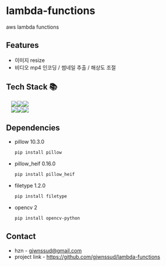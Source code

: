 # lambda-functions
aws lambda functions

## Features
- 이미지 resize
- 비디오 mp4 인코딩 / 썸네일 추출 / 해상도 조절

## Tech Stack 📚
<div style="margin-left: 1em">
    <img src="https://img.shields.io/badge/language-121011?style=for-the-badge"><img src="https://img.shields.io/badge/python-3776AB?style=for-the-badge&logo=python&logoColor=white"><img src="https://img.shields.io/badge/3.12-515151?style=for-the-badge">
</div>
<div style="margin-left: 1em">
    <img src="https://img.shields.io/badge/public_cloud-121011?style=for-the-badge"><img src="https://img.shields.io/badge/aws_lambda-FF9900?style=for-the-badge&logo=aws-lambda&logoColor=white"><img src="https://img.shields.io/badge/amazon_s3-569A31?style=for-the-badge&logo=amazon-s3&logoColor=white">
</div>

## Dependencies
- pillow 10.3.0
    ```bash
    pip install pillow
    ```
- pillow_heif 0.16.0
    ```bash
    pip install pillow_heif
    ```
- filetype 1.2.0
    ```bash
    pip install filetype
    ```
- opencv 2
    ```bash
    pip install opencv-python
    ```

## Contact
- hzn - gjwnssud@gmail.com
- project link - https://github.com/gjwnssud/lambda-functions
